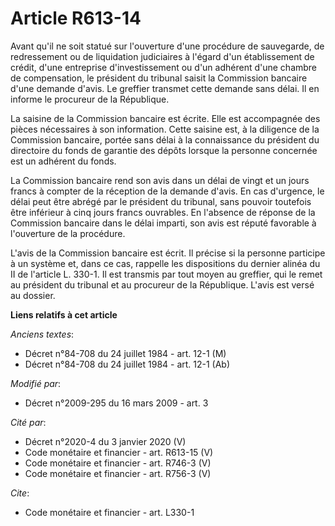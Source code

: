 # Article R613-14

Avant qu'il ne soit statué sur l'ouverture d'une procédure de sauvegarde, de redressement ou de liquidation judiciaires à
l'égard d'un établissement de crédit, d'une entreprise d'investissement ou d'un adhérent d'une chambre de compensation, le
président du tribunal saisit la Commission bancaire d'une demande d'avis. Le greffier transmet cette demande sans délai. Il
en informe le procureur de la République. 

La saisine de la Commission bancaire est écrite. Elle est accompagnée des pièces nécessaires à son information. Cette saisine
est, à la diligence de la Commission bancaire, portée sans délai à la connaissance du président du directoire du fonds de
garantie des dépôts lorsque la personne concernée est un adhérent du fonds. 

La Commission bancaire rend son avis dans un délai de vingt et un jours francs à compter de la réception de la demande
d'avis. En cas d'urgence, le délai peut être abrégé par le président du tribunal, sans pouvoir toutefois être inférieur à
cinq jours francs ouvrables. En l'absence de réponse de la Commission bancaire dans le délai imparti, son avis est réputé
favorable à l'ouverture de la procédure. 

L'avis de la Commission bancaire est écrit. Il précise si la personne participe à un système et, dans ce cas, rappelle les
dispositions du dernier alinéa du II de l'article L. 330-1. Il est transmis par tout moyen au greffier, qui le remet au
président du tribunal et au procureur de la République. L'avis est versé au dossier.

**Liens relatifs à cet article**

_Anciens textes_:

  - Décret n°84-708 du 24 juillet 1984 - art. 12-1 (M)
  - Décret n°84-708 du 24 juillet 1984 - art. 12-1 (Ab)

_Modifié par_:

  - Décret n°2009-295 du 16 mars 2009 - art. 3

_Cité par_:

  - Décret n°2020-4 du 3 janvier 2020 (V)
  - Code monétaire et financier - art. R613-15 (V)
  - Code monétaire et financier - art. R746-3 (V)
  - Code monétaire et financier - art. R756-3 (V)

_Cite_:

  - Code monétaire et financier - art. L330-1
